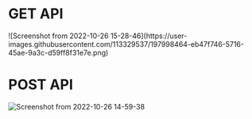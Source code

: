 
  
<h1><b>GET API</b></h1>
![Screenshot from 2022-10-26 15-28-46](https://user-images.githubusercontent.com/113329537/197998464-eb47f746-5716-45ae-9a3c-d59ff8f31e7e.png)




<h1><b>POST API</b></h1>

![Screenshot from 2022-10-26 14-59-38](https://user-images.githubusercontent.com/113329537/197990757-9353bbdf-cd03-4185-b9b1-6a2678d694dc.png)
